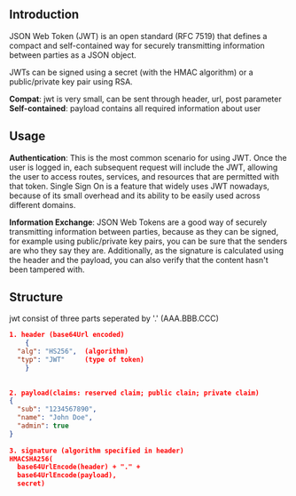 ## Introduction
JSON Web Token (JWT) is an open standard (RFC 7519) that defines a compact and self-contained way for securely transmitting information between parties as a JSON object.  

JWTs can be signed using a secret (with the HMAC algorithm) or a public/private key pair using RSA.   
 
**Compat**: jwt is very small, can be sent through header, url, post parameter  
**Self-contained**: payload contains all required information about user   

## Usage  

**Authentication**: This is the most common scenario for using JWT. Once the user is logged in, each subsequent request will include the JWT, allowing the user to access routes, services, and resources that are permitted with that token. Single Sign On is a feature that widely uses JWT nowadays, because of its small overhead and its ability to be easily used across different domains.  

**Information Exchange**:  JSON Web Tokens are a good way of securely transmitting information between parties, because as they can be signed, for example using public/private key pairs, you can be sure that the senders are who they say they are. Additionally, as the signature is calculated using the header and the payload, you can also verify that the content hasn't been tampered with.  

  
## Structure

jwt consist of three parts seperated by '.' (AAA.BBB.CCC)  

```json  
1. header (base64Url encoded)
	{
  "alg": "HS256",  (algorithm)
  "typ": "JWT"     (type of token)
	}
	
	
2. payload(claims: reserved claim; public clain; private claim)
{
  "sub": "1234567890",
  "name": "John Doe",
  "admin": true
}
	
3. signature (algorithm specified in header)
HMACSHA256(
  base64UrlEncode(header) + "." +
  base64UrlEncode(payload),
  secret)
 
```  
  


   